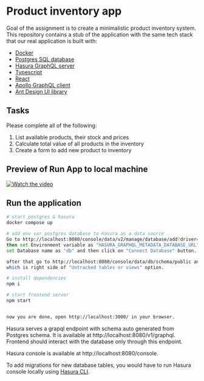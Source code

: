 # Product inventory app

Goal of the assignment is to create a minimalistic product inventory system.
This repository contains a stub of the application with the same tech stack
that our real application is built with:

* [Docker](https://www.docker.com/)
* [Postgres SQL database](https://www.postgresql.org/)
* [Hasura GraphQL server](https://hasura.io/)
* [Typescript](https://www.typescriptlang.org/)
* [React](https://react.dev/)
* [Apollo GraphQL client](https://www.apollographql.com/docs/react/)
* [Ant Design UI library](https://ant.design/)

## Tasks

Please complete all of the following:

1. List available products, their stock and prices
1. Calculate total value of all products in the inventory
1. Create a form to add new product to inventory

## Preview of Run App to local machine

[![Watch the video](https://img.youtube.com/vi/J3NyHCPTXYs/maxresdefault.jpg)](https://youtu.be/J3NyHCPTXYs)

## Run the application

```sh
# start postgres & hasura
docker compose up

# add env var postgres database to Hasura as a data source
Go to http://localhost:8080/console/data/v2/manage/database/add?driver=postgres
then set Environment variable as "HASURA_GRAPHQL_METADATA_DATABASE_URL",
set Database name as "db" and then click on "Connect Database" button.

after that go to http://localhost:8080/console/data/db/schema/public and click on "Track All" button,
which is right side of "Untracked tables or views" option.

# install dependencies
npm i

# start frontend server
npm start


now you are done, open http://localhost:3000/ in your browser.


```


Hasura serves a grapql endpoint with schema auto generated from Postgres schema. It is available at http://localhost:8080/v1/graphql. Frontend should interact with the database only through this endpoint.

Hasura console is available at http://localhost:8080/console.

To add migrations for new database tables, you would have to run Hasura console locally using [Hasura CLI](https://hasura.io/docs/latest/hasura-cli/overview/).

